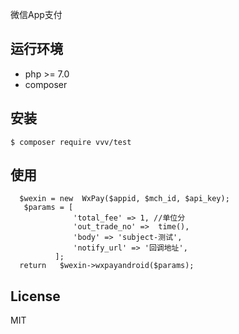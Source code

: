 

微信App支付
## 运行环境

- php >= 7.0
- composer

## 安装

```Shell
$ composer require vvv/test
```
## 使用
```
  $wexin = new  WxPay($appid, $mch_id, $api_key);
   $params = [
              'total_fee' => 1, //单位分
              'out_trade_no' =>  time(),
              'body' => 'subject-测试',
              'notify_url' => '回调地址',
          ];
  return   $wexin->wxpayandroid($params);
```

## License

MIT
